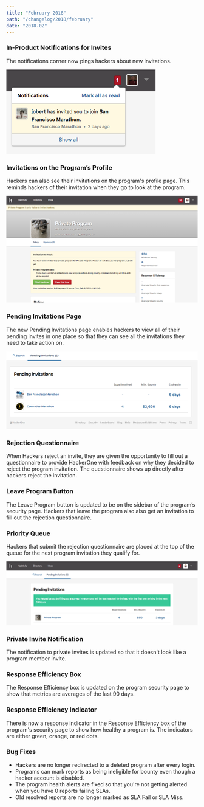 ```yaml
---
title: "February 2018"
path: "/changelog/2018/february"
date: "2018-02"
---
```


### In-Product Notifications for Invites
The notifications corner now pings hackers about new invitations.

![feb_2018](./images/feb_2018.png)

### Invitations on the Program’s Profile
Hackers can also see their invitations on the program's profile page. This reminds hackers of their invitation when they go to look at the program.

![feb_2018_2](./images/feb_2018_2.png)

### Pending Invitations Page
The new Pending Invitations page enables hackers to view all of their pending invites in one place so that they can see all the invitations they need to take action on.

![feb_2018_4](./images/feb_2018_4.png)

### Rejection Questionnaire
When Hackers reject an invite, they are given the opportunity to fill out a questionnaire to provide HackerOne with feedback on why they decided to reject the program invitation. The questionnaire shows up directly after hackers reject the invitation.

### Leave Program Button
The Leave Program button is updated to be on the sidebar of the program’s security page. Hackers that leave the program also also get an invitation to fill out the rejection questionnaire.

### Priority Queue
Hackers that submit the rejection questionnaire are placed at the top of the queue for the next program invitation they qualify for.

![feb_2018_3](./images/feb_2018_3.png)

### Private Invite Notification
The notification to private invites is updated so that it doesn't look like a program member invite.

### Response Efficiency Box
The Response Efficiency box is updated on the program security page to show that metrics are averages of the last 90 days.

### Response Efficiency Indicator
There is now a response indicator in the Response Efficiency box of the program's security page to show how healthy a program is. The indicators are either green, orange, or red dots.

### Bug Fixes
- Hackers are no longer redirected to a deleted program after every login.
- Programs can mark reports as being ineligible for bounty even though a hacker account is disabled.
- The program health alerts are fixed so that you're not getting alerted when you have 0 reports failing SLAs.
- Old resolved reports are no longer marked as SLA Fail or SLA Miss.
